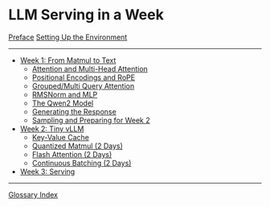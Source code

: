 # LLM Serving in a Week

[Preface](./preface.md)
[Setting Up the Environment](./setup.md)

---

- [Week 1: From Matmul to Text](./week1-overview.md)
    - [Attention and Multi-Head Attention](./week1-01-attention.md)
    - [Positional Encodings and RoPE](./week1-02-positional-encodings.md)
    - [Grouped/Multi Query Attention](./week1-03-gqa.md)
    - [RMSNorm and MLP](./week1-04-rmsnorm-and-mlp.md)
    - [The Qwen2 Model](./week1-05-qwen2-model.md)
    - [Generating the Response](./week1-06-generate-response.md)
    - [Sampling and Preparing for Week 2](./week1-07-sampling-prepare.md)
- [Week 2: Tiny vLLM](./week2-overview.md)
    - [Key-Value Cache](./week2-01-kv-cache.md)
    - [Quantized Matmul (2 Days)]()
    - [Flash Attention (2 Days)]()
    - [Continuous Batching (2 Days)](./week2-06-prefill-and-batch.md)
- [Week 3: Serving]()

---

[Glossary Index](./glossary.md)

